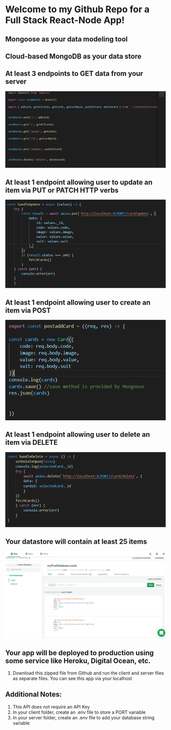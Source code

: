# Welcome to my Github Repo for a Full Stack React-Node App!

## Mongoose as your data modeling tool


## Cloud-based MongoDB as your data store


## At least 3 endpoints to GET data from your server

![GET Data from Server](images/3getendpoints.PNG)


## At least 1 endpoint allowing user to update an item via PUT or PATCH HTTP verbs

![PUT endpoint](images/putrequest.PNG)


## At least 1 endpoint allowing user to create an item via POST


![POST endpoint](images/postendpoint.PNG)

## At least 1 endpoint allowing user to delete an item via DELETE

![DELETE endpoint](images/deleteendpoint.PNG)


## Your datastore will contain at least 25 items

![DELETE endpoint](images/databaseImage.PNG)


## Your app will be deployed to production using some service like Heroku, Digital Ocean, etc.

1. Download this zipped file from Github and run the client and server files as separate files. You can see this app via your localhost


## Additional Notes: 
1. This API does not require an API Key 
2. In your client folder, create an .env file to store a PORT variable
3. In your server folder, create an .env file to add your database string variable 
